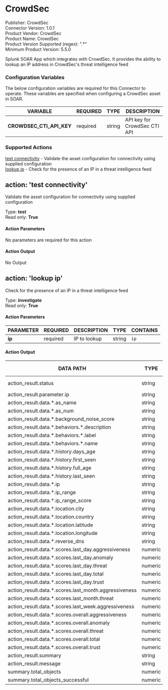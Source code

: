 [comment]: # "Auto-generated SOAR connector documentation"
# CrowdSec

Publisher: CrowdSec  
Connector Version: 1\.0\.1  
Product Vendor: CrowdSec  
Product Name: CrowdSec  
Product Version Supported (regex): "\.\*"  
Minimum Product Version: 5\.5\.0  

Splunk SOAR App which integrates with CrowdSec\. It provides the ability to lookup an IP address in CrowdSec's threat intelligence feed

[comment]: # "File: README.md"
[comment]: # "Copyright (c) 2023 CrowdSec"
[comment]: # ""
[comment]: # "Licensed under the Apache License, Version 2.0 (the 'License');"
[comment]: # "you may not use this file except in compliance with the License."
[comment]: # "You may obtain a copy of the License at"
[comment]: # ""
[comment]: # "    http://www.apache.org/licenses/LICENSE-2.0"
[comment]: # ""
[comment]: # "Unless required by applicable law or agreed to in writing, software distributed under"
[comment]: # "the License is distributed on an 'AS IS' BASIS, WITHOUT WARRANTIES OR CONDITIONS OF ANY KIND,"
[comment]: # "either express or implied. See the License for the specific language governing permissions"
[comment]: # "and limitations under the License."
[comment]: # ""



### Configuration Variables
The below configuration variables are required for this Connector to operate.  These variables are specified when configuring a CrowdSec asset in SOAR.

VARIABLE | REQUIRED | TYPE | DESCRIPTION
-------- | -------- | ---- | -----------
**CROWDSEC\_CTI\_API\_KEY** |  required  | string | API key for CrowdSec CTI API

### Supported Actions  
[test connectivity](#action-test-connectivity) - Validate the asset configuration for connectivity using supplied configuration  
[lookup ip](#action-lookup-ip) - Check for the presence of an IP in a threat intelligence feed  

## action: 'test connectivity'
Validate the asset configuration for connectivity using supplied configuration

Type: **test**  
Read only: **True**

#### Action Parameters
No parameters are required for this action

#### Action Output
No Output  

## action: 'lookup ip'
Check for the presence of an IP in a threat intelligence feed

Type: **investigate**  
Read only: **True**

#### Action Parameters
PARAMETER | REQUIRED | DESCRIPTION | TYPE | CONTAINS
--------- | -------- | ----------- | ---- | --------
**ip** |  required  | IP to lookup | string |  `ip` 

#### Action Output
DATA PATH | TYPE | CONTAINS | EXAMPLE VALUES
--------- | ---- | -------- | --------------
action\_result\.status | string |  |   success  failed 
action\_result\.parameter\.ip | string |  `ip`  |  
action\_result\.data\.\*\.as\_name | string |  |  
action\_result\.data\.\*\.as\_num | string |  |  
action\_result\.data\.\*\.background\_noise\_score | string |  |  
action\_result\.data\.\*\.behaviors\.\*\.description | string |  |  
action\_result\.data\.\*\.behaviors\.\*\.label | string |  |  
action\_result\.data\.\*\.behaviors\.\*\.name | string |  |  
action\_result\.data\.\*\.history\.days\_age | string |  |  
action\_result\.data\.\*\.history\.first\_seen | string |  |  
action\_result\.data\.\*\.history\.full\_age | string |  |  
action\_result\.data\.\*\.history\.last\_seen | string |  |  
action\_result\.data\.\*\.ip | string |  |  
action\_result\.data\.\*\.ip\_range | string |  |  
action\_result\.data\.\*\.ip\_range\_score | string |  |  
action\_result\.data\.\*\.location\.city | string |  |  
action\_result\.data\.\*\.location\.country | string |  |  
action\_result\.data\.\*\.location\.latitude | string |  |  
action\_result\.data\.\*\.location\.longitude | string |  |  
action\_result\.data\.\*\.reverse\_dns | string |  |  
action\_result\.data\.\*\.scores\.last\_day\.aggressiveness | numeric |  |  
action\_result\.data\.\*\.scores\.last\_day\.anomaly | numeric |  |  
action\_result\.data\.\*\.scores\.last\_day\.threat | numeric |  |  
action\_result\.data\.\*\.scores\.last\_day\.total | numeric |  |  
action\_result\.data\.\*\.scores\.last\_day\.trust | numeric |  |  
action\_result\.data\.\*\.scores\.last\_month\.aggressiveness | numeric |  |  
action\_result\.data\.\*\.scores\.last\_month\.threat | numeric |  |  
action\_result\.data\.\*\.scores\.last\_week\.aggressiveness | numeric |  |  
action\_result\.data\.\*\.scores\.overall\.aggressiveness | numeric |  |  
action\_result\.data\.\*\.scores\.overall\.anomaly | numeric |  |  
action\_result\.data\.\*\.scores\.overall\.threat | numeric |  |  
action\_result\.data\.\*\.scores\.overall\.total | numeric |  |  
action\_result\.data\.\*\.scores\.overall\.trust | numeric |  |  
action\_result\.summary | string |  |  
action\_result\.message | string |  |  
summary\.total\_objects | numeric |  |  
summary\.total\_objects\_successful | numeric |  |  